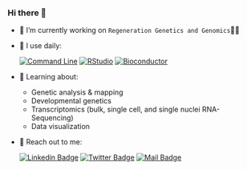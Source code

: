 ### Hi there 👋

- 🔭 I’m currently working on `Regeneration Genetics and Genomics`🦎🧬

- 🚀 I use daily:

  [![Command Line](https://img.shields.io/badge/-command_line-fbe7b9?style=for-the-badge&labelColor=black&logo=ubuntu)](#)
  [![RStudio](https://img.shields.io/badge/-RStudio-bad5ed?style=for-the-badge&labelColor=black&logo=rstudio)](#)
  [![Bioconductor](https://img.shields.io/badge/-Bioconductor-ebebec?style=for-the-badge&labelColor=black&logo=R)](#)

- 🌱 Learning about:
  - Genetic analysis & mapping
  - Developmental genetics
  - Transcriptomics (bulk, single cell, and single nuclei RNA-Sequencing)
  - Data visualization
  
<!-- - ⚡ More about me: 📝[`Website`](https://mkabangu.github.io/) -->

- 🤝 Reach out to me:
  
  [![Linkedin Badge](https://img.shields.io/badge/-Mirindi_Kabangu-0e76a8?style=flat&labelColor=0e76a8&logo=linkedin&logoColor=white)](https://www.linkedin.com/in/mirindikabangu/)
  [![Twitter Badge](https://img.shields.io/badge/-@Mirindi_-1ca0f1?style=flat&labelColor=1ca0f1&logo=twitter&logoColor=white&link=https://twitter.com/Ipenywis)](https://twitter.com/Mirindi_)
  [![Mail Badge](https://img.shields.io/badge/-mirindikabangu@gmail.com-c0392b?style=flat&labelColor=c0392b&logo=gmail&logoColor=white)](mailto:mirindikabangu@gmail.com)
  